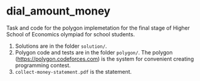 # dial_amount_money
Task and code for the polygon implemetation for the final stage of Higher School of Economics olympiad for school students.

1. Solutions are in the folder `solution/`.
2. Polygon code and tests are in the folder `polygon/`. The polygon (https://polygon.codeforces.com) is the system for convenient creating programming contest.
3. `collect-money-statement.pdf` is the statement.


